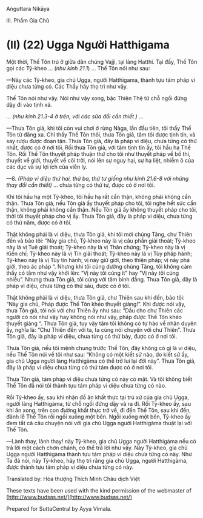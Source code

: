  

Aṅguttara Nikāya

III. Phẩm Gia Chủ

# (II) (22) Ugga Người Hatthigama

Một thời, Thế Tôn trú ở giữa dân chúng Vajji, tại làng Hatthi. Tại đấy, Thế Tôn gọi các Tỷ-kheo ... (_như kinh 21.1_) ... Thế Tôn nói như sau:

—Này các Tỷ-kheo, gia chủ Ugga, người Hatthigama, thành tựu tám pháp vi diệu chưa từng có. Các Thầy hãy thọ trì như vậy.

Thế Tôn nói như vậy. Nói như vậy xong, bậc Thiện Thệ từ chỗ ngồi đứng dậy đi vào tịnh xá.

_... (như kinh 21.3-4 ở trên, với các sửa đổi cần thiết )_ ...

—Thưa Tôn giả, khi tôi còn vui chơi ở rừng Nàga, lần đầu tiên, tôi thấy Thế Tôn từ đằng xa. Chỉ thấy Thế Tôn thôi, thưa Tôn giả, tâm tôi được tịnh tín, và say rượu được đoạn tận. Thưa Tôn giả, đây là pháp vi diệu, chưa từng có thứ nhất, được có ở nơi tôi. Rồi thưa Tôn giả, với tâm tịnh tín ấy, tôi hầu hạ Thế Tôn. Rồi Thế Tôn thuyết pháp thuận thứ cho tôi như thuyết pháp về bố thí, thuyết về giới, thuyết về cõi trời, nói lên sự nguy hại, sự hạ liệt, nhiễm ô của các dục và sự lợi ích của viễn ly.

—8. _(Pháp vi diệu thứ hai, thứ ba, thứ tư giống như kinh 21.6-8 với những thay đổi cần thiết)_ ... chưa từng có thứ tư, được có ở nơi tôi.

Khi tôi hầu hạ một Tỷ-kheo, tôi hầu hạ rất cẩn thận, không phải không cẩn thận. Thưa Tôn giả, nếu Tôn giả ấy thuyết pháp cho tôi, tôi nghe hết sức cẩn thận, không phải không cẩn thận. Nếu Tôn giả ấy không thuyết pháp cho tôi, thời tôi thuyết pháp cho vị ấy. Thưa Tôn giả, đây là pháp vi diệu, chưa từng có thứ năm, được có ở tôi.

Thật không phải là vi diệu, thưa Tôn giả, khi tôi mời chúng Tăng, chư Thiên đến và bảo tôi: “Này gia chủ, Tỷ-kheo này là vị câu phần giải thoát; Tỷ-kheo này là vị Tuệ giải thoát; Tỷ-kheo này là vị Thân chứng; Tỷ-kheo này là vị Kiến chí; Tỷ-kheo này là vị Tín giải thoát; Tỷ-kheo này là vị Tùy pháp hành; Tỷ-kheo này là vị Tùy tín hành; vị này giữ giới, theo thiện pháp; vị này phá giới, theo ác pháp “. Nhưng khi tôi cúng dường chúng Tăng, tôi không cảm thấy có tâm như vậy khởi lên: “Vị này tôi cúng ít” hay “Vị này tôi cúng nhiều”. Nhưng thưa Tôn giả, tôi cúng với tâm bình đẳng. Thưa Tôn giả, đây là pháp vi diệu, chưa từng có thứ sáu, được có ở tôi.

Thật không phải là vi diệu, thưa Tôn giả, chư Thiên sau khi đến, bảo tôi: “Này gia chủ, Pháp được Thế Tôn khéo thuyết giảng!”. Khi được nói vậy, thưa Tôn giả, tôi nói với chư Thiên ấy như sau: “Dầu cho chư Thiên các người có nói như vậy hay không nói như vậy, pháp được Thế Tôn khéo thuyết giảng “. Thưa Tôn giả, tuy vậy tâm tôi không có tự hào về nhân duyên ấy, nghĩa là: “Chư Thiên đến với ta, ta cùng nói chuyện với chư Thiên”. Thưa Tôn giả, đây là pháp vi diệu, chưa từng có thứ bảy, được có ở nơi tôi.

Thưa Tôn giả, nếu tôi mệnh chung trước Thế Tôn, đây không có gì là vi diệu, nếu Thế Tôn nói về tôi như sau: “Không có một kiết sử nào, do kiết sử ấy, gia chủ Ugga người làng Hatthigàma có thể trở lui lại đời này”. Thưa Tôn giả, đây là pháp vi diệu chưa từng có thứ tám được có ở nơi tôi.

Thưa Tôn giả, tám pháp vi diệu chưa từng có này có mặt. Và tôi không biết Thế Tôn đã nói tôi thành tựu tám pháp vi diệu chưa từng có nào.

Rồi Tỷ-kheo ấy, sau khi nhận đồ ăn khất thực tại trú xứ của gia chủ Ugga, người làng Hatthigàma, từ chỗ ngồi đứng dậy và ra đi. Rồi Tỷ-kheo ấy, sau khi ăn xong, trên con đường khất thực trở về, đi đến Thế Tôn, sau khi đến, đảnh lễ Thế Tôn rồi ngồi xuống một bên. Ngồi xuống một bên, Tỷ-kheo ấy đem tất cả câu chuyện nói với gia chủ Ugga người Hatthigàma thuật lại với Thế Tôn.

—Lành thay, lành thay! này Tỷ-kheo, gia chủ Ugga người Hatthigàma nếu có trả lời một cách chơn chánh, có thể trả lời như vậy. Này Tỷ-kheo, gia chủ Ugga người Hatthigàma thành tựu tám pháp vi diệu chưa từng có này. Như Ta đã nói, này Tỷ-kheo, hãy thọ trì rằng gia chủ Ugga, người Hatthigàma, được thành tựu tám pháp vi diệu chưa từng có này.

Translated by: Hòa thượng Thích Minh Châu dịch Việt

These texts have been used with the kind permission of the webmaster of [http://www.budsas.net/](http://www.budsas.net/)

Prepared for SuttaCentral by Ayya Vimala.